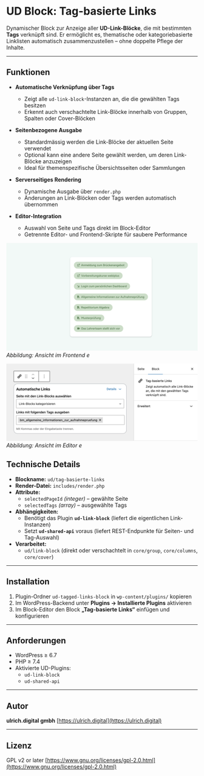# UD Block: Tag-basierte Links

Dynamischer Block zur Anzeige aller **UD-Link-Blöcke**, die mit bestimmten **Tags** verknüpft sind.
Er ermöglicht es, thematische oder kategoriebasierte Linklisten automatisch zusammenzustellen – ohne doppelte Pflege der Inhalte.

---

## Funktionen

- **Automatische Verknüpfung über Tags**
  - Zeigt alle `ud-link-block`-Instanzen an, die die gewählten Tags besitzen
  - Erkennt auch verschachtelte Link-Blöcke innerhalb von Gruppen, Spalten oder Cover-Blöcken

- **Seitenbezogene Ausgabe**
  - Standardmässig werden die Link-Blöcke der aktuellen Seite verwendet
  - Optional kann eine andere Seite gewählt werden, um deren Link-Blöcke anzuzeigen
  - Ideal für themenspezifische Übersichtsseiten oder Sammlungen


- **Serverseitiges Rendering**
  - Dynamische Ausgabe über `render.php`
  - Änderungen an Link-Blöcken oder Tags werden automatisch übernommen

- **Editor-Integration**
  - Auswahl von Seite und Tags direkt im Block-Editor
  - Getrennte Editor- und Frontend-Skripte für saubere Performance


![Frontend-Ansicht](./assets/ud-tagged-links-block.png)
*Abbildung: Ansicht im Frontend e*

![Editor-Ansicht](./assets/editor-view.png)
*Abbildung: Ansicht im Editor e*

## Technische Details

- **Blockname:** `ud/tag-basierte-links`
- **Render-Datei:** `includes/render.php`
- **Attribute:**
  - `selectedPageId` *(integer)* – gewählte Seite
  - `selectedTags` *(array)* – ausgewählte Tags
- **Abhängigkeiten:**
  - Benötigt das Plugin **`ud-link-block`** (liefert die eigentlichen Link-Instanzen)
  - Setzt **`ud-shared-api`** voraus (liefert REST-Endpunkte für Seiten- und Tag-Auswahl)
- **Verarbeitet:**
  - `ud/link-block` (direkt oder verschachtelt in `core/group`, `core/columns`, `core/cover`)

---

## Installation

1. Plugin-Ordner `ud-tagged-links-block` in `wp-content/plugins/` kopieren
2. Im WordPress-Backend unter **Plugins → Installierte Plugins** aktivieren
3. Im Block-Editor den Block **„Tag-basierte Links“** einfügen und konfigurieren

---

## Anforderungen

- WordPress ≥ 6.7
- PHP ≥ 7.4
- Aktivierte UD-Plugins:
  - `ud-link-block`
  - `ud-shared-api`

---

## Autor

**ulrich.digital gmbh**
[https://ulrich.digital](https://ulrich.digital)

---

## Lizenz

GPL v2 or later
[https://www.gnu.org/licenses/gpl-2.0.html](https://www.gnu.org/licenses/gpl-2.0.html)
